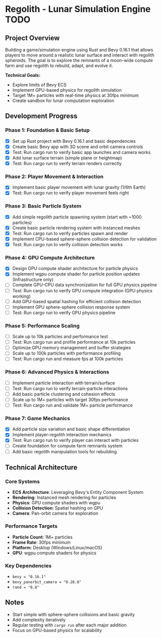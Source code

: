 # Regolith - Lunar Simulation Engine TODO

## Project Overview
Building a game/simulation engine using Rust and Bevy 0.16.1 that allows players to move around a realistic lunar surface and interact with regolith spheroids. The goal is to explore the remnants of a moon-wide compute farm and use regolith to rebuild, adapt, and evolve it.

**Technical Goals:**
- Explore limits of Bevy ECS
- Implement GPU-based physics for regolith simulation
- Target 1M+ particles with real-time physics at 30fps minimum
- Create sandbox for lunar computation exploration

## Development Progress

### Phase 1: Foundation & Basic Setup
- [x] Set up Rust project with Bevy 0.16.1 and basic dependencies
- [x] Create basic Bevy app with 3D scene and orbit camera controls
- [x] Test: Run cargo run to verify basic app launches and camera works
- [x] Add lunar surface terrain (simple plane or heightmap)
- [x] Test: Run cargo run to verify terrain renders correctly

### Phase 2: Player Movement & Interaction
- [x] Implement basic player movement with lunar gravity (1/6th Earth)
- [x] Test: Run cargo run to verify player movement feels right

### Phase 3: Basic Particle System
- [x] Add simple regolith particle spawning system (start with ~1000 particles)
- [x] Create basic particle rendering system with instanced meshes
- [x] Test: Run cargo run to verify particles spawn and render
- [x] Implement CPU-based sphere-sphere collision detection for validation
- [x] Test: Run cargo run to verify collision detection works

### Phase 4: GPU Compute Architecture
- [x] Design GPU compute shader architecture for particle physics
- [x] Implement wgpu compute shader for particle position updates (Infrastructure only)
- [ ] Complete GPU-CPU data synchronization for full GPU physics pipeline
- [ ] Test: Run cargo run to verify GPU compute integration (GPU physics working)
- [ ] Add GPU-based spatial hashing for efficient collision detection
- [ ] Implement GPU sphere-sphere collision response system
- [ ] Test: Run cargo run to verify GPU physics pipeline

### Phase 5: Performance Scaling
- [ ] Scale up to 10k particles and performance test
- [ ] Test: Run cargo run and profile performance at 10k particles
- [ ] Optimize GPU memory management and buffer strategies
- [ ] Scale up to 100k particles with performance profiling
- [ ] Test: Run cargo run and measure fps at 100k particles

### Phase 6: Advanced Physics & Interactions
- [ ] Implement particle interaction with terrain/surface
- [ ] Test: Run cargo run to verify terrain-particle interactions
- [ ] Add basic particle clustering and cohesion effects
- [ ] Scale up to 1M+ particles with target 30fps performance
- [ ] Test: Run cargo run and validate 1M+ particle performance

### Phase 7: Game Mechanics
- [x] Add particle size variation and basic shape differentiation
- [x] Implement player-regolith interaction mechanics
- [x] Test: Run cargo run to verify player can interact with particles
- [ ] Create foundation for compute farm remnants system
- [ ] Add basic regolith manipulation tools for rebuilding

## Technical Architecture

### Core Systems
- **ECS Architecture**: Leveraging Bevy's Entity Component System
- **Rendering**: Instanced mesh rendering for particles
- **Physics**: GPU compute shaders with wgpu
- **Collision Detection**: Spatial hashing on GPU
- **Camera**: Pan-orbit camera for exploration

### Performance Targets
- **Particle Count**: 1M+ particles
- **Frame Rate**: 30fps minimum
- **Platform**: Desktop (Windows/Linux/macOS)
- **GPU**: wgpu compute shaders for physics

### Key Dependencies
- `bevy = "0.16.1"`
- `bevy_panorbit_camera = "0.28.0"`
- `rand = "0.8"`

## Notes
- Start simple with sphere-sphere collisions and basic gravity
- Add complexity iteratively
- Regular testing with `cargo run` after each major addition
- Focus on GPU-based physics for scalability